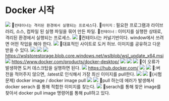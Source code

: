 # Docker 시작
![](../image/Pasted%20image%2020240503153209.png)
📌`컨테이너는 격리된 환경에서 실행되는 프로세스`다.
📌`이미지` : 필요한 프로그램과 라이브러리, 소스, 컴파일 된 실행 파일을 묶어 만든 파일.
📌`컨테이너` : 이미지를 실행한 상태로, 격리된 환경에서 실행되는 프로세스.
![](../image/Pasted%20image%2020240503153558.png)
📌컨테이너는 커널기반이다. window에서 쓰려면 어떤 작업을 해야 한다.
![](../image/Pasted%20image%2020240503153856.png)
📌대표적인 사이트로 도커 허브. 이미지를 공유하고 다운받을 수 있다.
![](../image/Pasted%20image%2020240503154013.png)
![](../image/Pasted%20image%2020240503154036.png)
![](../image/Pasted%20image%2020240503154822.png)
https://wslstorestorage.blob.core.windows.net/wslblob/wsl_update_x64.msi
![](../image/Pasted%20image%2020240503160154.png)
https://www.docker.com/products/docker-desktop/
![](../image/Pasted%20image%2020240503162448.png)
![](../image/Pasted%20image%2020240503162541.png)
![](../image/Pasted%20image%2020240503162711.png)
📌이 오류가 발생하면 도커 데스크탑을 실행하면 된다.
![](../image/Pasted%20image%2020240503162734.png)
https://hub.docker.com/
![](../image/Pasted%20image%2020240503163532.png)
![](../image/Pasted%20image%2020240503163646.png)
📌:버전을 적어주지 않으면, :latest로 인식해서 가장 최신 이미지를 pull한다.
![](../image/Pasted%20image%2020240503164014.png)
![](../image/Pasted%20image%2020240503164126.png)
📌(시험문제) docker image / docker image pull
![](../image/Pasted%20image%2020240503164314.png)
![](../image/Pasted%20image%2020240503164749.png)
📌pull 하는데 에러가 발생해서 docker serach 를 통해 적합한 이미지를 찾는다.
![](../image/Pasted%20image%2020240503170549.png)
📌serach를 통해 찾은 image를 찾아서 docker pull image 명령어를 통해 pull하고 있다.
